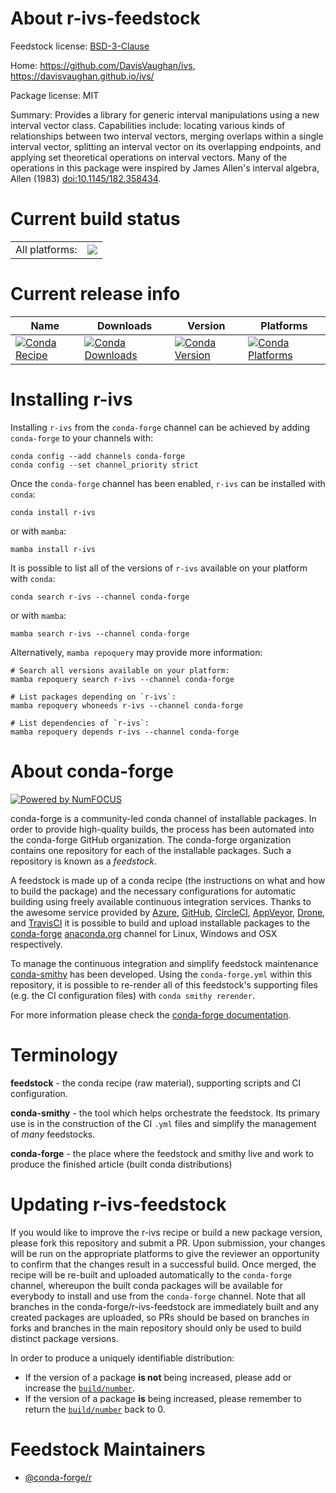 About r-ivs-feedstock
=====================

Feedstock license: [BSD-3-Clause](https://github.com/conda-forge/r-ivs-feedstock/blob/main/LICENSE.txt)

Home: https://github.com/DavisVaughan/ivs, https://davisvaughan.github.io/ivs/

Package license: MIT

Summary: Provides a library for generic interval manipulations using a new interval vector class. Capabilities include: locating various kinds of relationships between two interval vectors, merging overlaps within a single interval vector, splitting an interval vector on its overlapping endpoints, and applying set theoretical operations on interval vectors. Many of the operations in this package were inspired by James Allen's interval algebra, Allen (1983) <doi:10.1145/182.358434>.

Current build status
====================


<table><tr><td>All platforms:</td>
    <td>
      <a href="https://dev.azure.com/conda-forge/feedstock-builds/_build/latest?definitionId=16012&branchName=main">
        <img src="https://dev.azure.com/conda-forge/feedstock-builds/_apis/build/status/r-ivs-feedstock?branchName=main">
      </a>
    </td>
  </tr>
</table>

Current release info
====================

| Name | Downloads | Version | Platforms |
| --- | --- | --- | --- |
| [![Conda Recipe](https://img.shields.io/badge/recipe-r--ivs-green.svg)](https://anaconda.org/conda-forge/r-ivs) | [![Conda Downloads](https://img.shields.io/conda/dn/conda-forge/r-ivs.svg)](https://anaconda.org/conda-forge/r-ivs) | [![Conda Version](https://img.shields.io/conda/vn/conda-forge/r-ivs.svg)](https://anaconda.org/conda-forge/r-ivs) | [![Conda Platforms](https://img.shields.io/conda/pn/conda-forge/r-ivs.svg)](https://anaconda.org/conda-forge/r-ivs) |

Installing r-ivs
================

Installing `r-ivs` from the `conda-forge` channel can be achieved by adding `conda-forge` to your channels with:

```
conda config --add channels conda-forge
conda config --set channel_priority strict
```

Once the `conda-forge` channel has been enabled, `r-ivs` can be installed with `conda`:

```
conda install r-ivs
```

or with `mamba`:

```
mamba install r-ivs
```

It is possible to list all of the versions of `r-ivs` available on your platform with `conda`:

```
conda search r-ivs --channel conda-forge
```

or with `mamba`:

```
mamba search r-ivs --channel conda-forge
```

Alternatively, `mamba repoquery` may provide more information:

```
# Search all versions available on your platform:
mamba repoquery search r-ivs --channel conda-forge

# List packages depending on `r-ivs`:
mamba repoquery whoneeds r-ivs --channel conda-forge

# List dependencies of `r-ivs`:
mamba repoquery depends r-ivs --channel conda-forge
```


About conda-forge
=================

[![Powered by
NumFOCUS](https://img.shields.io/badge/powered%20by-NumFOCUS-orange.svg?style=flat&colorA=E1523D&colorB=007D8A)](https://numfocus.org)

conda-forge is a community-led conda channel of installable packages.
In order to provide high-quality builds, the process has been automated into the
conda-forge GitHub organization. The conda-forge organization contains one repository
for each of the installable packages. Such a repository is known as a *feedstock*.

A feedstock is made up of a conda recipe (the instructions on what and how to build
the package) and the necessary configurations for automatic building using freely
available continuous integration services. Thanks to the awesome service provided by
[Azure](https://azure.microsoft.com/en-us/services/devops/), [GitHub](https://github.com/),
[CircleCI](https://circleci.com/), [AppVeyor](https://www.appveyor.com/),
[Drone](https://cloud.drone.io/welcome), and [TravisCI](https://travis-ci.com/)
it is possible to build and upload installable packages to the
[conda-forge](https://anaconda.org/conda-forge) [anaconda.org](https://anaconda.org/)
channel for Linux, Windows and OSX respectively.

To manage the continuous integration and simplify feedstock maintenance
[conda-smithy](https://github.com/conda-forge/conda-smithy) has been developed.
Using the ``conda-forge.yml`` within this repository, it is possible to re-render all of
this feedstock's supporting files (e.g. the CI configuration files) with ``conda smithy rerender``.

For more information please check the [conda-forge documentation](https://conda-forge.org/docs/).

Terminology
===========

**feedstock** - the conda recipe (raw material), supporting scripts and CI configuration.

**conda-smithy** - the tool which helps orchestrate the feedstock.
                   Its primary use is in the construction of the CI ``.yml`` files
                   and simplify the management of *many* feedstocks.

**conda-forge** - the place where the feedstock and smithy live and work to
                  produce the finished article (built conda distributions)


Updating r-ivs-feedstock
========================

If you would like to improve the r-ivs recipe or build a new
package version, please fork this repository and submit a PR. Upon submission,
your changes will be run on the appropriate platforms to give the reviewer an
opportunity to confirm that the changes result in a successful build. Once
merged, the recipe will be re-built and uploaded automatically to the
`conda-forge` channel, whereupon the built conda packages will be available for
everybody to install and use from the `conda-forge` channel.
Note that all branches in the conda-forge/r-ivs-feedstock are
immediately built and any created packages are uploaded, so PRs should be based
on branches in forks and branches in the main repository should only be used to
build distinct package versions.

In order to produce a uniquely identifiable distribution:
 * If the version of a package **is not** being increased, please add or increase
   the [``build/number``](https://docs.conda.io/projects/conda-build/en/latest/resources/define-metadata.html#build-number-and-string).
 * If the version of a package **is** being increased, please remember to return
   the [``build/number``](https://docs.conda.io/projects/conda-build/en/latest/resources/define-metadata.html#build-number-and-string)
   back to 0.

Feedstock Maintainers
=====================

* [@conda-forge/r](https://github.com/conda-forge/r/)

